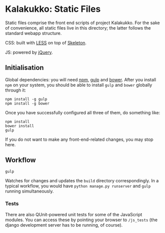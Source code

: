 # Kalakukko: Static Files

Static files comprise the front end scripts of project Kalakukko. For the sake
of convenience, all static files live in this directory; the latter follows the
standard webapp structure.

CSS: built with [LESS](http://lesscss.org/) on top of
[Skeleton](http://getskeleton.com/).

JS: powered by [jQuery](http://jquery.com).


## Initialisation

Global dependencies: you will need [npm](https://www.npmjs.com),
[gulp](http://gulpjs.com) and [bower](http://bower.io). After you install `npm`
on your system, you should be able to install `gulp` and `bower` globally
through it:

```
npm install -g gulp
npm install -g bower
```

Once you have successfully configured all three of them, do something like:

```
npm install
bower install
gulp
```

If you do not want to make any front-end-related changes, you may stop here.


## Workflow

```
gulp
```
Watches for changes and updates the `build` directory correspondingly. In a
typical workflow, you would have `python manage.py runserver` and `gulp` running
simultaneously.


### Tests

There are also QUnit-powered unit tests for some of the JavaScript modules. You
can access these by pointing your browser to `/js_tests` (the django development
server has to be running, of course).

